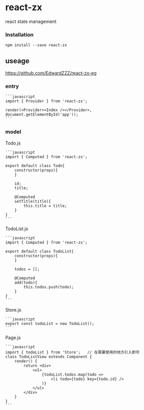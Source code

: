 # react-zx

react state management

### Installation
    npm install --save react-zx

## useage
<https://github.com/EdwardZZZ/react-zx-eg>


### entry

    ```javascript
    import { Provider } from 'react-zx';

    render(<Provider><Index /></Provider>, document.getElementById('app'));
    ```

### model


Todo.js

    ```javascript
    import { Computed } from 'react-zx';

    export default class Todo{
        constructor(props){
        }

        id;
        title;

        @Computed
        setTitle(title){
            this.title = title;
        }
    }
    ```

TodoList.js

    ```javascript
    import { Computed } from 'react-zx';

    export default class TodoList{
        constructor(props){
        }

        todos = [];

        @Computed
        add(todo){
            this.todos.push(todo);
        }
    }
    ```

Store.js

    ```javascript
    export const todoList = new TodoList();
    ```

Page.js

    ```javascript
    import { todoList } from 'Store';   // 在需要使用的地方引入即可
    class TodoListView extends Component {
        render() {
            return <div>
                <ul>
                    {todoList.todos.map(todo =>
                        <li todo={todo} key={todo.id} />
                    )}
                </ul>
            </div>
        }
    }
    ```
